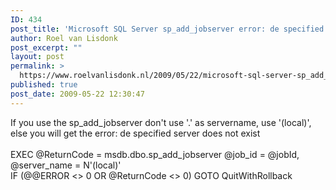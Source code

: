 ```yaml
---
ID: 434
post_title: 'Microsoft SQL Server sp_add_jobserver error: de specified server does not exist'
author: Roel van Lisdonk
post_excerpt: ""
layout: post
permalink: >
  https://www.roelvanlisdonk.nl/2009/05/22/microsoft-sql-server-sp_add_jobserver-error-de-specified-server-does-not-exist/
published: true
post_date: 2009-05-22 12:30:47
---
```

<p>If you use the sp_add_jobserver don't use '.' as servername, use '(local)', else you will get the error: de specified server does not exist   <br />    <br />EXEC @ReturnCode = msdb.dbo.sp_add_jobserver @job_id = @jobId, @server_name = N'(local)'    <br />IF (@@ERROR &lt;&gt; 0 OR @ReturnCode &lt;&gt; 0) GOTO QuitWithRollback</p>